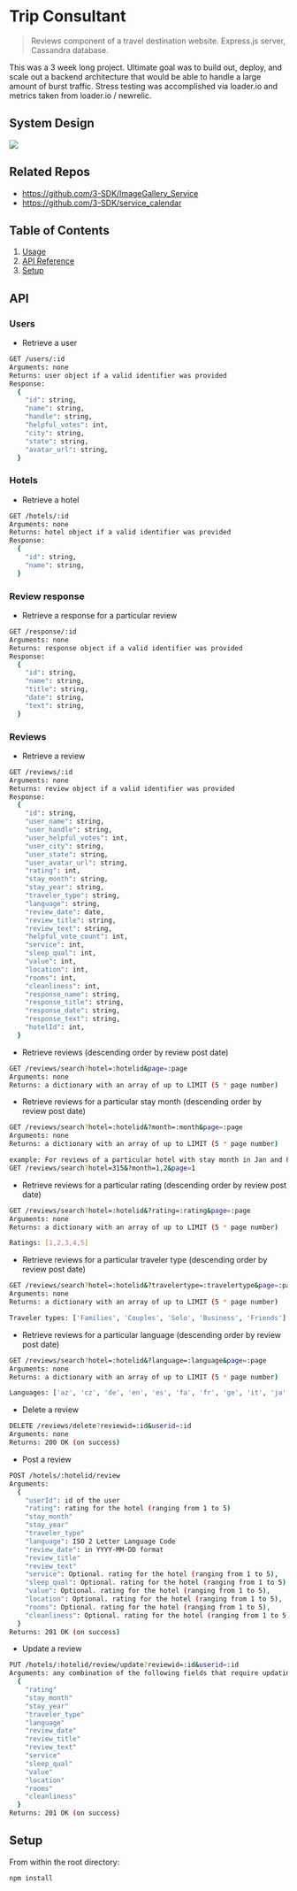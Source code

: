 # Trip Consultant

> Reviews component of a travel destination website. Express.js server, Cassandra database. 

This was a 3 week long project. Ultimate goal was to build out, deploy, and scale out a backend architecture that would be able to handle a large amount of burst traffic. Stress testing was accomplished via loader.io and metrics taken from loader.io / newrelic. 


## System Design

<img src="https://i.imgur.com/a8te4SR.png">


## Related Repos

  - https://github.com/3-SDK/ImageGallery_Service
  - https://github.com/3-SDK/service_calendar


## Table of Contents

1. [Usage](#Usage)
1. [API Reference](#API)
1. [Setup](#setup)

## API
### Users
- Retrieve a user
```sh
GET /users/:id
Arguments: none
Returns: user object if a valid identifier was provided
Response:
  {
    "id": string,
    "name": string,
    "handle": string,
    "helpful_votes": int,
    "city": string,
    "state": string,
    "avatar_url": string,
  }
```
### Hotels
- Retrieve a hotel
```sh
GET /hotels/:id
Arguments: none
Returns: hotel object if a valid identifier was provided
Response:
  {
    "id": string,
    "name": string,
  }
```

### Review response
- Retrieve a response for a particular review
```sh
GET /response/:id
Arguments: none
Returns: response object if a valid identifier was provided
Response:
  {
    "id": string,
    "name": string,
    "title": string,
    "date": string,
    "text": string,
  }
```

### Reviews
- Retrieve a review
```sh
GET /reviews/:id
Arguments: none
Returns: review object if a valid identifier was provided
Response:
  {
    "id": string,
    "user_name": string,
    "user_handle": string,
    "user_helpful_votes": int,
    "user_city": string,
    "user_state": string,
    "user_avatar_url": string,
    "rating": int,
    "stay_month": string,
    "stay_year": string,
    "traveler_type": string,
    "language": string,
    "review_date": date,
    "review_title": string,
    "review_text": string,
    "helpful_vote_count": int,
    "service": int,
    "sleep_qual": int,
    "value": int,
    "location": int,
    "rooms": int,
    "cleanliness": int,
    "response_name": string,
    "response_title": string,
    "response_date": string,
    "response_text": string,
    "hotelId": int,
  }
```
- Retrieve reviews (descending order by review post date)
```sh
GET /reviews/search?hotel=:hotelid&page=:page
Arguments: none
Returns: a dictionary with an array of up to LIMIT (5 * page number)
```

- Retrieve reviews for a particular stay month (descending order by review post date)
```sh
GET /reviews/search?hotel=:hotelid&?month=:month&page=:page
Arguments: none
Returns: a dictionary with an array of up to LIMIT (5 * page number)

example: For reviews of a particular hotel with stay month in Jan and Feb
GET /reviews/search?hotel=315&?month=1,2&page=1
```

- Retrieve reviews for a particular rating (descending order by review post date)
```sh
GET /reviews/search?hotel=:hotelid&?rating=:rating&page=:page
Arguments: none
Returns: a dictionary with an array of up to LIMIT (5 * page number)

Ratings: [1,2,3,4,5]
```

- Retrieve reviews for a particular traveler type (descending order by review post date)
```sh
GET /reviews/search?hotel=:hotelid&?travelertype=:travelertype&page=:page
Arguments: none
Returns: a dictionary with an array of up to LIMIT (5 * page number)

Traveler types: ['Families', 'Couples', 'Solo', 'Business', 'Friends']
```

- Retrieve reviews for a particular language (descending order by review post date)
```sh
GET /reviews/search?hotel=:hotelid&?language=:language&page=:page
Arguments: none
Returns: a dictionary with an array of up to LIMIT (5 * page number)

Languages: ['az', 'cz', 'de', 'en', 'es', 'fa', 'fr', 'ge', 'it', 'ja', 'ko', 'nl', 'pl', 'ru', 'sk', 'sv', 'tr', 'vi', 'zh_CN', 'zh_TW']
```

- Delete a review
```sh
DELETE /reviews/delete?reviewid=:id&userid=:id
Arguments: none
Returns: 200 OK (on success)
```

- Post a review
```sh
POST /hotels/:hotelid/review
Arguments: 
  {
    "userId": id of the user
    "rating": rating for the hotel (ranging from 1 to 5)
    "stay_month"
    "stay_year" 
    "traveler_type"
    "language": ISO 2 Letter Language Code
    "review_date": in YYYY-MM-DD format
    "review_title"
    "review_text"
    "service": Optional. rating for the hotel (ranging from 1 to 5),
    "sleep_qual": Optional. rating for the hotel (ranging from 1 to 5),
    "value": Optional. rating for the hotel (ranging from 1 to 5),
    "location": Optional. rating for the hotel (ranging from 1 to 5),
    "rooms": Optional. rating for the hotel (ranging from 1 to 5),
    "cleanliness": Optional. rating for the hotel (ranging from 1 to 5),
  }
Returns: 201 OK (on success)
```

- Update a review
```sh
PUT /hotels/:hotelid/review/update?reviewid=:id&userid=:id
Arguments: any combination of the following fields that require updating
  {
    "rating"
    "stay_month"
    "stay_year" 
    "traveler_type"
    "language"
    "review_date"
    "review_title"
    "review_text"
    "service"
    "sleep_qual"
    "value"
    "location"
    "rooms"
    "cleanliness"
  }
Returns: 201 OK (on success)
```

## Setup

From within the root directory:

```sh
npm install
```

